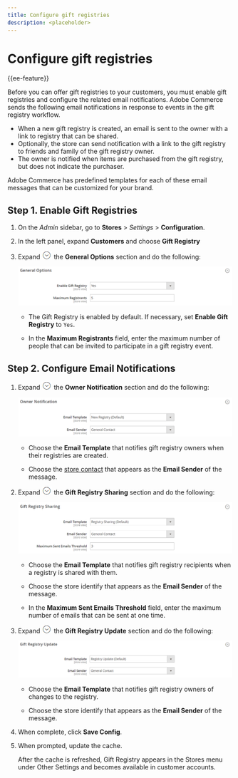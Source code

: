 ```yaml
---
title: Configure gift registries
description: <placeholder>
---
```

# Configure gift registries

{{ee-feature}}

Before you can offer gift registries to your customers, you must enable gift registries and configure the related email notifications. Adobe Commerce sends the following email notifications in response to events in the gift registry workflow.

- When a new gift registry is created, an email is sent to the owner with a link to registry that can be shared.
- Optionally, the store can send notification with a link to the gift registry to friends and family of the gift registry owner.
- The owner is notified when items are purchased from the gift registry, but does not indicate the purchaser.

Adobe Commerce has predefined templates for each of these email messages that can be customized for your brand.

## Step 1. Enable Gift Registries

1. On the _Admin_ sidebar, go to **Stores** > _Settings_ > **Configuration**.

1. In the left panel, expand **Customers** and choose **Gift Registry**

1. Expand ![Expansion selector](../assets/icon-display-expand.png) the **General Options** section and do the following:

   ![Customers configuration - gift registry general](../configuration-reference/customers/assets/gift-registry-general-options.png)<!-- zoom -->

   - The Gift Registry is enabled by default. If necessary, set **Enable Gift Registry** to `Yes`.

   - In the **Maximum Registrants** field, enter the maximum number of people that can be invited to participate in a gift registry event.

## Step 2. Configure Email Notifications

1. Expand ![Expansion selector](../assets/icon-display-expand.png) the **Owner Notification** section and do the following:

   ![Customers configuration - gift registry owner notification](../configuration-reference/customers/assets/gift-registry-owner-notification.png)<!-- zoom -->

   - Choose the **Email Template** that notifies gift registry owners when their registries are created.

   - Choose the [store contact](https://docs.magento.com/user-guide/stores/store-email-addresses.html) that appears as the **Email Sender** of the message.

1. Expand ![Expansion selector](../assets/icon-display-expand.png) the **Gift Registry Sharing** section and do the following:

   ![Customers configuration - gift registry sharing](../configuration-reference/customers/assets/gift-registry-gift-registry-sharing.png)<!-- zoom -->

   - Choose the **Email Template** that notifies gift registry recipients when a registry is shared with them.

   - Choose the store identify that appears as the **Email Sender** of the message.

   - In the **Maximum Sent Emails Threshold** field, enter the maximum number of emails that can be sent at one time.

1. Expand ![Expansion selector](../assets/icon-display-expand.png) the **Gift Registry Update** section and do the following:

   ![Customers configuration - gift registry update](../configuration-reference/customers/assets/gift-registry-gift-registry-update.png)<!-- zoom -->

   - Choose the **Email Template** that notifies gift registry owners of changes to the registry.

   - Choose the store identify that appears as the **Email Sender** of the message.

1. When complete, click **Save Config**.

1. When prompted, update the cache.

   After the cache is refreshed, Gift Registry appears in the Stores menu under Other Settings and becomes available in customer accounts.
